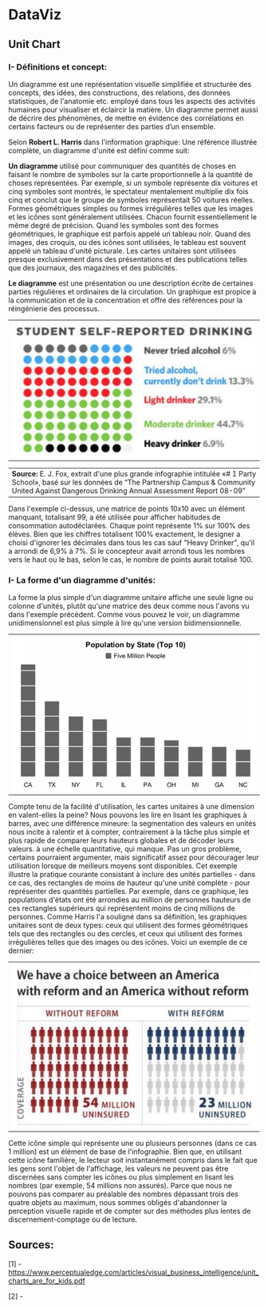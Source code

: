 # DataViz
## Unit Chart
### I- Définitions et concept:
Un diagramme est une représentation visuelle simplifiée et structurée des concepts, des idées, des constructions, des relations, des données statistiques, de l'anatomie etc. employé dans tous les aspects des activités humaines pour visualiser et éclaircir la matière. Un diagramme permet aussi de décrire des phénomènes, de mettre en évidence des corrélations en certains facteurs ou de représenter des parties d’un ensemble.

Selon <b> Robert L. Harris </b> dans l'information graphique: Une référence illustrée complète, un diagramme d'unité est défini comme suit:

<b> Un diagramme </b> utilisé pour communiquer des quantités de choses en faisant le nombre de symboles sur la carte proportionnelle à la quantité de choses représentées. Par exemple, si un symbole représente dix voitures et cinq symboles sont montrés, le spectateur mentalement multiplie dix fois cinq et conclut que le groupe de symboles représentait 50 voitures réelles. Formes géométriques simples ou formes irrégulières telles que les images et les icônes sont généralement utilisées. Chacun fournit essentiellement le même degré de précision. Quand les symboles sont des formes géométriques, le graphique est parfois appelé un tableau noir. Quand des images, des croquis, ou des icônes sont utilisées, le tableau est souvent appelé un tableau d'unité picturale. Les cartes unitaires sont utilisées presque exclusivement dans des présentations et des publications telles que des journaux, des magazines et des publicités.


<b>Le diagramme</b> est une présentation ou une description écrite de certaines parties régulières et ordinaires de la circulation. Un graphique est propice à la communication et de la concentration et offre des références pour la réingénierie des processus.

<table border="0">
  <tr>
    <td>
      <img src="exemple1.JPG" "align:"center">
    </td>
  </tr>
</table>

<table border="0">
  <tr>
    <td>
    <strong>Source:</strong> E. J. Fox, extrait d'une plus grande infographie intitulée «# 1 Party School», basé sur les données de “The Partnership Campus & Community United Against Dangerous Drinking Annual Assessment Report 08-09”
 </td>
  </tr>
</table>

Dans l'exemple ci-dessus, une matrice de points 10x10 avec un élément manquant, totalisant 99, a été utilisée pour afficher habitudes de consommation autodéclarées. Chaque point représente 1% sur 100% des élèves. Bien que les chiffres totalisent 100% exactement, le designer a choisi d'ignorer les décimales dans tous les cas sauf "Heavy Drinker", qu'il a arrondi de 6,9% à 7%. Si le concepteur avait arrondi tous les nombres vers le haut ou le bas, selon le cas, le nombre de points aurait totalisé 100.

### I- La forme d'un diagramme d'unités:
La forme la plus simple d'un diagramme unitaire affiche une seule ligne ou colonne d'unités, plutôt qu'une matrice des deux comme nous l'avons vu dans l'exemple précédent. Comme vous pouvez le voir, un diagramme unidimensionnel est plus simple à lire qu'une version bidimensionnelle.
<table border="0">
  <tr>
    <td>
      <img src="exemple2.JPG" "align:"center">
    </td>
  </tr>
</table>
Compte tenu de la facilité d'utilisation, les cartes unitaires à une dimension en valent-elles la peine? Nous pouvons les lire en lisant les graphiques à barres, avec une différence mineure: la segmentation des valeurs en unités nous incite à ralentir et à compter, contrairement à la tâche plus simple et plus rapide de comparer leurs hauteurs globales et de décoder leurs valeurs. à une échelle quantitative, qui manque. Pas un gros problème, certains pourraient argumenter, mais significatif assez pour décourager leur utilisation lorsque de meilleurs moyens sont disponibles. Cet exemple illustre la pratique courante consistant à inclure des unités partielles - dans ce cas, des rectangles de moins de hauteur qu'une unité complète - pour représenter des quantités partielles.
Par exemple, dans ce graphique, les populations d'états ont été arrondies au million de personnes hauteurs de ces rectangles supérieurs qui représentent moins de cinq millions de personnes.
Comme Harris l'a souligné dans sa définition, les graphiques unitaires sont de deux types: ceux qui utilisent des formes géométriques
tels que des rectangles ou des cercles, et ceux qui utilisent des formes irrégulières telles que des images ou des icônes. Voici un exemple de ce dernier:

<table border="0">
  <tr>
    <td>
     <img src="exemple3.JPG" "align:"center">
 </td>
  </tr>
</table>

Cette icône simple qui représente une ou plusieurs personnes (dans ce cas 1 million) est un élément de base de l'infographie. Bien que, en utilisant cette icône familière, le lecteur soit instantanément compris dans le fait que les gens sont l'objet de l'affichage, les valeurs ne peuvent pas être discernées sans compter les icônes ou plus simplement en lisant les nombres (par exemple, 54 millions non assurés). Parce que nous ne pouvons pas comparer au préalable des nombres dépassant trois des quatre objets au maximum, nous sommes obligés d'abandonner la perception visuelle rapide et de compter sur des méthodes plus lentes de discernement-comptage ou de lecture.




## Sources:
[1] - https://www.perceptualedge.com/articles/visual_business_intelligence/unit_charts_are_for_kids.pdf

[2] - 
